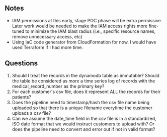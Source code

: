 
## Notes
- IAM permissions at this early, stage POC phase will be extra permissive. 
Later work would be needed to make the IAM access rights more fine-tuned to 
minimize the IAM blast radius (i.e., specific resource names, remove 
unnecessary access, etc)
- Using IaC code generator from CloudFormation for now. I would have used 
Terraform if I had more time.


## Questions
1. Should I treat the records in the dynamodb table as immutable? Should the 
table be considered as more a time series log of records with the 
medical_record_number as the primary key?
2. For each customer's csv file, does it represent ALL the records for their 
patients? 
3. Does the pipeline need to timestamp/hash the csv file name being 
uploaded so that there is a unique filename everytime the customer uploads a 
csv file?
4. Can we assume the date_time field in the csv file is in a 
standardized, ISO date format that we would instruct customers to upload 
with? Or does the pipeline need to convert and error out if not in valid format?
